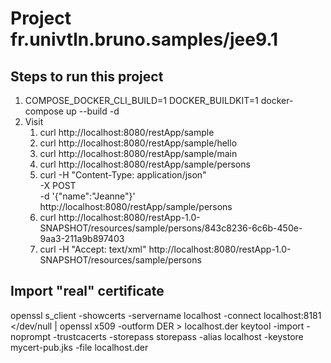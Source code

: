 # Project fr.univtln.bruno.samples/jee9.1

## Steps to run this project

1. COMPOSE_DOCKER_CLI_BUILD=1 DOCKER_BUILDKIT=1  docker-compose  up --build -d
2. Visit 
   1. curl http://localhost:8080/restApp/sample
   2. curl http://localhost:8080/restApp/sample/hello
   3. curl http://localhost:8080/restApp/sample/main
   4. curl http://localhost:8080/restApp/sample/persons
   5. curl  -H "Content-Type: application/json" \
      -X POST \
      -d '{"name":"Jeanne"}'  \
      http://localhost:8080/restApp/sample/persons
   6. curl http://localhost:8080/restApp-1.0-SNAPSHOT/resources/sample/persons/843c8236-6c6b-450e-9aa3-211a9b897403
   7. curl -H "Accept: text/xml" http://localhost:8080/restApp-1.0-SNAPSHOT/resources/sample/persons

## Import "real" certificate

  openssl s_client -showcerts -servername localhost -connect localhost:8181 </dev/null | openssl x509 -outform DER > localhost.der
  keytool -import -noprompt -trustcacerts -storepass storepass -alias localhost -keystore mycert-pub.jks -file localhost.der

